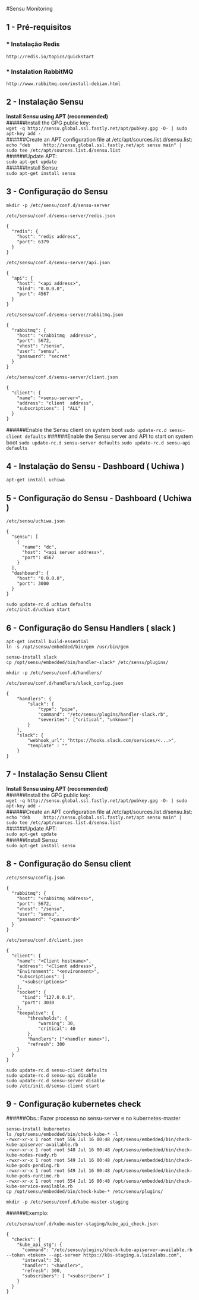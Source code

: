 #Sensu Monitoring

## 1 - Pré-requisitos

### * Instalação Redis
`http://redis.io/topics/quickstart`

### * Instalation RabbitMQ
`http://www.rabbitmq.com/install-debian.html`

## 2 - Instalação Sensu

**Install Sensu using APT (recommended)** <br />
######Install the GPG public key: <br />
`wget -q http://sensu.global.ssl.fastly.net/apt/pubkey.gpg -O- | sudo apt-key add -`  <br />
######Create an APT configuration file at /etc/apt/sources.list.d/sensu.list:  <br />
`echo "deb     http://sensu.global.ssl.fastly.net/apt sensu main" | sudo tee /etc/apt/sources.list.d/sensu.list` <br />
######Update APT: <br />
`sudo apt-get update` <br />
######Install Sensu: <br />
`sudo apt-get install sensu` <br />

## 3 - Configuração do Sensu

`mkdir -p /etc/sensu/conf.d/sensu-server`

`/etc/sensu/conf.d/sensu-server/redis.json`

```
{
  "redis": {
    "host": "redis address",
    "port": 6379
  }
}
```
`/etc/sensu/conf.d/sensu-server/api.json`
```
{
  "api": {
    "host": "<api address>",
    "bind": "0.0.0.0",
    "port": 4567
  }
}
```


`/etc/sensu/conf.d/sensu-server/rabbitmq.json`
```
{
  "rabbitmq": {
    "host": "<rabbitmq  address>",
    "port": 5672,
    "vhost": "/sensu",
    "user": "sensu",
    "password": "secret"
  }
}
```

`/etc/sensu/conf.d/sensu-server/client.json`
```
{
  "client": {
    "name": "<sensu-server>",
    "address": "client  address",
    "subscriptions": [ "ALL" ]
  }
}
```
######Enable the Sensu client on system boot
`sudo update-rc.d sensu-client defaults`
######Enable the Sensu server and API to start on system boot
`sudo update-rc.d sensu-server defaults`
`sudo update-rc.d sensu-api defaults`



## 4 - Instalação do Sensu - Dashboard ( Uchiwa )

```
apt-get install uchiwa
```
## 5 - Configuração do Sensu - Dashboard ( Uchiwa )

`/etc/sensu/uchiwa.json`

```
{
  "sensu": [
    {
      "name": "dc",
      "host": "<api server address>",
      "port": 4567
    }
  ],
  "dashboard": {
    "host": "0.0.0.0",
    "port": 3000
  }
}
```

```
sudo update-rc.d uchiwa defaults
/etc/init.d/uchiwa start
```

## 6 - Configuração do Sensu Handlers ( slack )

```
apt-get install build-essential
ln -s /opt/sensu/embedded/bin/gem /usr/bin/gem

sensu-install slack
cp /opt/sensu/embedded/bin/handler-slack* /etc/sensu/plugins/
```

`mkdir -p /etc/sensu/conf.d/handlers/`

`/etc/sensu/conf.d/handlers/slack_config.json`

```
{
    "handlers": {
        "slack": {
            "type": "pipe",
            "command": "/etc/sensu/plugins/handler-slack.rb",
            "severites": ["critical", "unknown"]
        }
    },
    "slack": {
        "webhook_url": "https://hooks.slack.com/services/<...>",
        "template" : ""
    }
}
```


## 7 - Instalação Sensu Client

**Install Sensu using APT (recommended)** <br />
######Install the GPG public key: <br />
`wget -q http://sensu.global.ssl.fastly.net/apt/pubkey.gpg -O- | sudo apt-key add -`  <br />
######Create an APT configuration file at /etc/apt/sources.list.d/sensu.list:  <br />
`echo "deb     http://sensu.global.ssl.fastly.net/apt sensu main" | sudo tee /etc/apt/sources.list.d/sensu.list` <br />
######Update APT: <br />
`sudo apt-get update` <br />
######Install Sensu: <br />
`sudo apt-get install sensu` <br />

## 8 - Configuração do Sensu client

`/etc/sensu/config.json`

```
{
  "rabbitmq": {
    "host": "<rabbitmq address>",
    "port": 5672,
    "vhost": "/sensu",
    "user": "sensu",
    "password": "<password>"
  }
}
```

`/etc/sensu/conf.d/client.json`

```
{
  "client": {
    "name": "<Client hostname>",
    "address": "<Client address>",
    "Environment": "<environment>",
    "subscriptions": [
      "<subscriptions>"
    ],
    "socket": {
      "bind": "127.0.0.1",
      "port": 3030
    },
    "keepalive": {
        "thresholds": {
            "warning": 30,
            "critical": 40
        },
        "handlers": ["<handler name>"],
        "refresh": 300
    }
  }
}
```

```
sudo update-rc.d sensu-client defaults
sudo update-rc.d sensu-api disable
sudo update-rc.d sensu-server disable
sudo /etc/init.d/sensu-client start

```

## 9 - Configuração kubernetes check  

######Obs.: Fazer processo no sensu-server e no kubernetes-master

```
sensu-install kubernetes
ls /opt/sensu/embedded/bin/check-kube-* -l
-rwxr-xr-x 1 root root 556 Jul 16 00:48 /opt/sensu/embedded/bin/check-kube-apiserver-available.rb
-rwxr-xr-x 1 root root 548 Jul 16 00:48 /opt/sensu/embedded/bin/check-kube-nodes-ready.rb
-rwxr-xr-x 1 root root 549 Jul 16 00:48 /opt/sensu/embedded/bin/check-kube-pods-pending.rb
-rwxr-xr-x 1 root root 549 Jul 16 00:48 /opt/sensu/embedded/bin/check-kube-pods-runtime.rb
-rwxr-xr-x 1 root root 554 Jul 16 00:48 /opt/sensu/embedded/bin/check-kube-service-available.rb
cp /opt/sensu/embedded/bin/check-kube-* /etc/sensu/plugins/
```

`mkdir -p /etc/sensu/conf.d/kube-master-staging`

######Exemplo:

`/etc/sensu/conf.d/kube-master-staging/kube_api_check.json`

```
{
  "checks": {
    "kube_api_stg": {
      "command": "/etc/sensu/plugins/check-kube-apiserver-available.rb --token <token> --api-server https://k8s-staging.a.luizalabs.com",
      "interval": 30,
      "handler": "<handler>",
      "refresh": 300,
      "subscribers": [ "<subscriber>" ]
    }
  }
}
```
